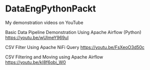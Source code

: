 # DataEngPythonPackt

My demonstration videos on YouTube

Basic Data Pipeline Demonstration Using Apache Airflow (Python)
https://youtu.be/wUlmeY969uI

CSV Filter Using Apache NiFi Query
https://youtu.be/FsXeoO3d50c

CSV Filtering and Moving using Apache Airflow
https://youtu.be/kI8f6obi_W0